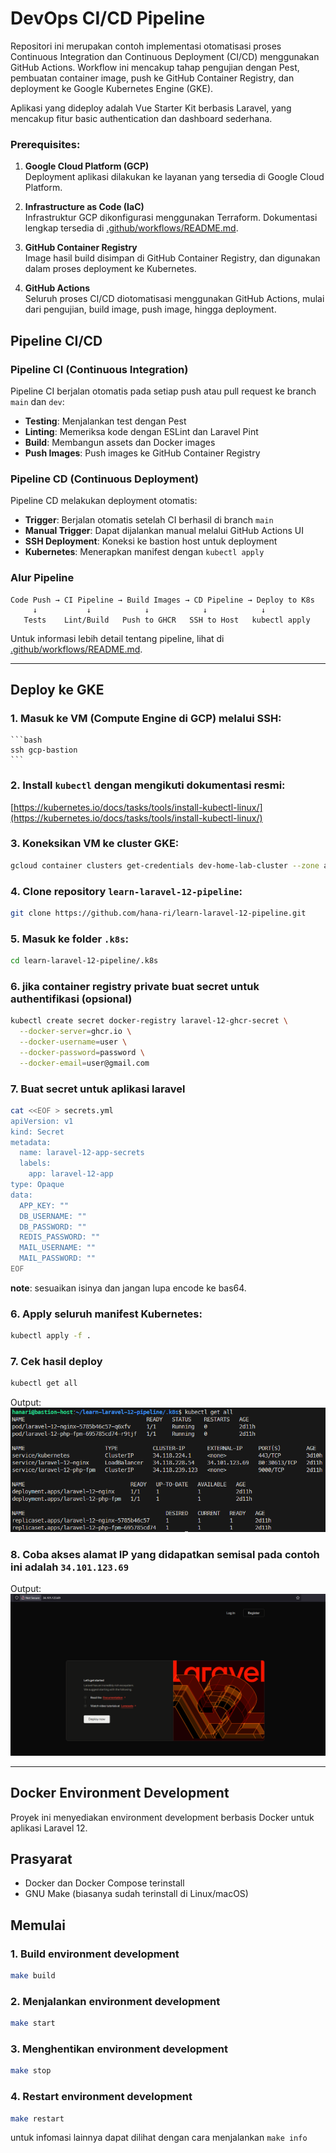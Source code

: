 # DevOps CI/CD Pipeline

Repositori ini merupakan contoh implementasi otomatisasi proses Continuous Integration dan Continuous Deployment (CI/CD) menggunakan GitHub Actions. Workflow ini mencakup tahap pengujian dengan Pest, pembuatan container image, push ke GitHub Container Registry, dan deployment ke Google Kubernetes Engine (GKE).

Aplikasi yang dideploy adalah Vue Starter Kit berbasis Laravel, yang mencakup fitur basic authentication dan dashboard sederhana.

### Prerequisites:

1. **Google Cloud Platform (GCP)**  
   Deployment aplikasi dilakukan ke layanan yang tersedia di Google Cloud Platform.

2. **Infrastructure as Code (IaC)**  
   Infrastruktur GCP dikonfigurasi menggunakan Terraform. Dokumentasi lengkap tersedia di [.github/workflows/README.md](.github/workflows/README.md).

3. **GitHub Container Registry**  
   Image hasil build disimpan di GitHub Container Registry, dan digunakan dalam proses deployment ke Kubernetes.

4. **GitHub Actions**  
   Seluruh proses CI/CD diotomatisasi menggunakan GitHub Actions, mulai dari pengujian, build image, push image, hingga deployment.


## Pipeline CI/CD

### Pipeline CI (Continuous Integration)

Pipeline CI berjalan otomatis pada setiap push atau pull request ke branch `main` dan `dev`:

- **Testing**: Menjalankan test dengan Pest
- **Linting**: Memeriksa kode dengan ESLint dan Laravel Pint
- **Build**: Membangun assets dan Docker images
- **Push Images**: Push images ke GitHub Container Registry

### Pipeline CD (Continuous Deployment)

Pipeline CD melakukan deployment otomatis:

- **Trigger**: Berjalan otomatis setelah CI berhasil di branch `main`
- **Manual Trigger**: Dapat dijalankan manual melalui GitHub Actions UI
- **SSH Deployment**: Koneksi ke bastion host untuk deployment
- **Kubernetes**: Menerapkan manifest dengan `kubectl apply`

### Alur Pipeline

```
Code Push → CI Pipeline → Build Images → CD Pipeline → Deploy to K8s
     ↓           ↓            ↓            ↓            ↓
   Tests    Lint/Build   Push to GHCR   SSH to Host   kubectl apply
```

Untuk informasi lebih detail tentang pipeline, lihat di [.github/workflows/README.md](.github/workflows/README.md).

---

## Deploy ke GKE

### 1. Masuk ke VM (Compute Engine di GCP) melalui SSH:
    ```bash
    ssh gcp-bastion
    ```

###  2. Install `kubectl` dengan mengikuti dokumentasi resmi:
[https://kubernetes.io/docs/tasks/tools/install-kubectl-linux/](https://kubernetes.io/docs/tasks/tools/install-kubectl-linux/)

### 3. Koneksikan VM ke cluster GKE:
```bash
gcloud container clusters get-credentials dev-home-lab-cluster --zone asia-southeast2-a --project dev-home-lab
```

### 4. Clone repository `learn-laravel-12-pipeline`:
```bash
git clone https://github.com/hana-ri/learn-laravel-12-pipeline.git
```

### 5. Masuk ke folder `.k8s`:
```bash
cd learn-laravel-12-pipeline/.k8s
```

### 6. jika container registry private buat secret untuk authentifikasi (opsional)
```bash
kubectl create secret docker-registry laravel-12-ghcr-secret \
  --docker-server=ghcr.io \
  --docker-username=user \
  --docker-password=password \
  --docker-email=user@gmail.com
```

### 7. Buat secret untuk aplikasi laravel
```bash
cat <<EOF > secrets.yml
apiVersion: v1
kind: Secret
metadata:
  name: laravel-12-app-secrets
  labels:
    app: laravel-12-app
type: Opaque
data:
  APP_KEY: ""
  DB_USERNAME: ""
  DB_PASSWORD: ""
  REDIS_PASSWORD: ""
  MAIL_USERNAME: ""
  MAIL_PASSWORD: ""
EOF
```
**note**: sesuaikan isinya dan jangan lupa encode ke bas64.

### 6. Apply seluruh manifest Kubernetes:
```bash
kubectl apply -f .
```

### 7. Cek hasil deploy
```bash
kubectl get all
```
Output:
![alt text](.images/{A7AA71A4-D309-47C2-9369-D047E05804AE}.png)

### 8. Coba akses alamat IP yang didapatkan semisal pada contoh ini adalah `34.101.123.69`

Output:
![alt text](.images/{3D637E75-2F8D-497F-AF62-7E0B18E62CF3}.png)

---

## Docker Environment Development

Proyek ini menyediakan environment development berbasis Docker untuk aplikasi Laravel 12.

## Prasyarat

- Docker dan Docker Compose terinstall
- GNU Make (biasanya sudah terinstall di Linux/macOS)

## Memulai

### 1. Build environment development
```bash
make build
```

### 2. Menjalankan environment development
```bash
make start
```

### 3. Menghentikan environment development
```bash
make stop
```

### 4. Restart environment development
```bash
make restart
```

untuk infomasi lainnya dapat dilihat dengan cara menjalankan `make info`